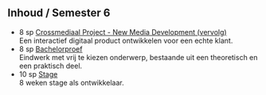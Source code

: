 Inhoud **/ Semester 6**
-----------------------

 - 8 sp [Crossmediaal Project - New Media Development (vervolg)](http://bamaflexweb.arteveldehs.be/BMFUIDetailxOLOD.aspx?a=64430&b=5&c=1)   
   Een interactief digitaal product ontwikkelen voor een echte klant.
 - 8 sp [Bachelorproef](http://bamaflexweb.arteveldehs.be/BMFUIDetailxOLOD.aspx?a=62039&b=5&c=1)  
   Eindwerk met vrij te kiezen onderwerp, bestaande uit een theoretisch en een praktisch deel.
 - 10 sp [Stage](http://bamaflexweb.arteveldehs.be/BMFUIDetailxOLOD.aspx?a=64093&b=5&c=1)  
   8 weken stage als ontwikkelaar.